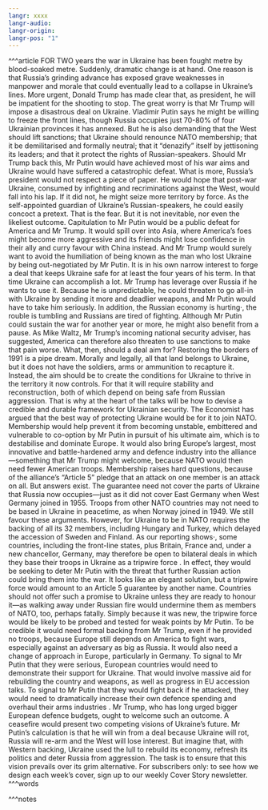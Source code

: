 ```yaml
---
langr: xxxx
langr-audio: 
langr-origin: 
langr-pos: "1"
---
```

^^^article
FOR TWO years the war in Ukraine has been fought metre by blood-soaked metre. Suddenly, dramatic change is at hand. One reason is that Russia’s grinding advance has exposed grave weaknesses in manpower and morale that could eventually lead to a collapse in Ukraine’s lines. More urgent, Donald Trump has made clear that, as president, he will be impatient for the shooting to stop.
The great worry is that Mr Trump will impose a disastrous deal on Ukraine. Vladimir Putin says he might be willing to freeze the front lines, though Russia occupies just 70-80% of four Ukrainian provinces it has annexed. But he is also demanding that the West should lift sanctions; that Ukraine should renounce NATO membership; that it be demilitarised and formally neutral; that it “denazify” itself by jettisoning its leaders; and that it protect the rights of Russian-speakers.
Should Mr Trump back this, Mr Putin would have achieved most of his war aims and Ukraine would have suffered a catastrophic defeat. What is more, Russia’s president would not respect a piece of paper. He would hope that post-war Ukraine, consumed by infighting and recriminations against the West, would fall into his lap. If it did not, he might seize more territory by force. As the self-appointed guardian of Ukraine’s Russian-speakers, he could easily concoct a pretext.
That is the fear. But it is not inevitable, nor even the likeliest outcome. Capitulation to Mr Putin would be a public defeat for America and Mr Trump. It would spill over into Asia, where America’s foes might become more aggressive and its friends might lose confidence in their ally and curry favour with China instead. And Mr Trump would surely want to avoid the humiliation of being known as the man who lost Ukraine by being out-negotiated by Mr Putin. It is in his own narrow interest to forge a deal that keeps Ukraine safe for at least the four years of his term. In that time Ukraine can accomplish a lot.
Mr Trump has leverage over Russia if he wants to use it. Because he is unpredictable, he could threaten to go all-in with Ukraine by sending it more and deadlier weapons, and Mr Putin would have to take him seriously. In addition, the Russian economy is hurting·, the rouble is tumbling and Russians are tired of fighting. Although Mr Putin could sustain the war for another year or more, he might also benefit from a pause. As Mike Waltz, Mr Trump’s incoming national security adviser, has suggested, America can therefore also threaten to use sanctions to make that pain worse.
What, then, should a deal aim for? Restoring the borders of 1991 is a pipe dream. Morally and legally, all that land belongs to Ukraine, but it does not have the soldiers, arms or ammunition to recapture it. Instead, the aim should be to create the conditions for Ukraine to thrive in the territory it now controls.
For that it will require stability and reconstruction, both of which depend on being safe from Russian aggression. That is why at the heart of the talks will be how to devise a credible and durable framework for Ukrainian security.
The Economist has argued that the best way of protecting Ukraine would be for it to join NATO. Membership would help prevent it from becoming unstable, embittered and vulnerable to co-option by Mr Putin in pursuit of his ultimate aim, which is to destabilise and dominate Europe. It would also bring Europe’s largest, most innovative and battle-hardened army and defence industry into the alliance—something that Mr Trump might welcome, because NATO would then need fewer American troops.
Membership raises hard questions, because of the alliance’s “Article 5” pledge that an attack on one member is an attack on all. But answers exist. The guarantee need not cover the parts of Ukraine that Russia now occupies—just as it did not cover East Germany when West Germany joined in 1955. Troops from other NATO countries may not need to be based in Ukraine in peacetime, as when Norway joined in 1949.
We still favour these arguments. However, for Ukraine to be in NATO requires the backing of all its 32 members, including Hungary and Turkey, which delayed the accession of Sweden and Finland. As our reporting shows·, some countries, including the front-line states, plus Britain, France and, under a new chancellor, Germany, may therefore be open to bilateral deals in which they base their troops in Ukraine as a tripwire force . In effect, they would be seeking to deter Mr Putin with the threat that further Russian action could bring them into the war.
It looks like an elegant solution, but a tripwire force would amount to an Article 5 guarantee by another name. Countries should not offer such a promise to Ukraine unless they are ready to honour it—as walking away under Russian fire would undermine them as members of NATO, too, perhaps fatally. Simply because it was new, the tripwire force would be likely to be probed and tested for weak points by Mr Putin. To be credible it would need formal backing from Mr Trump, even if he provided no troops, because Europe still depends on America to fight wars, especially against an adversary as big as Russia. 
It would also need a change of approach in Europe, particularly in Germany. To signal to Mr Putin that they were serious, European countries would need to demonstrate their support for Ukraine. That would involve massive aid for rebuilding the country and weapons, as well as progress in EU accession talks. To signal to Mr Putin that they would fight back if he attacked, they would need to dramatically increase their own defence spending and overhaul their arms industries . Mr Trump, who has long urged bigger European defence budgets, ought to welcome such an outcome. 
A ceasefire would present two competing visions of Ukraine’s future. Mr Putin’s calculation is that he will win from a deal because Ukraine will rot, Russia will re-arm and the West will lose interest. But imagine that, with Western backing, Ukraine used the lull to rebuild its economy, refresh its politics and deter Russia from aggression. The task is to ensure that this vision prevails over its grim alternative. 
For subscribers only: to see how we design each week’s cover, sign up to our weekly Cover Story newsletter.
^^^words


^^^notes


